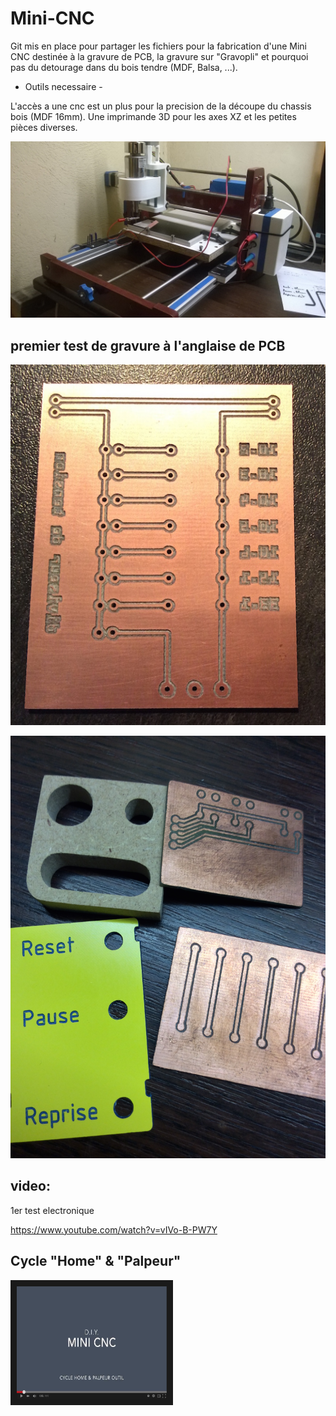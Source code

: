 # Mini-CNC
Git mis en place pour partager les fichiers pour la fabrication d'une Mini CNC destinée à la gravure de PCB, la gravure sur "Gravopli" et pourquoi pas du detourage dans du bois tendre (MDF, Balsa, ...).


- Outils necessaire -

L'accès a une cnc est un plus pour la precision de la découpe du chassis bois (MDF 16mm).
Une imprimande 3D pour les axes XZ et les petites pièces diverses.

![alt tag](https://github.com/Xav83130/Mini-CNC/blob/master/Images/WP_20150607_001.jpg)

## premier test de gravure à l'anglaise de PCB

![alt tag](https://github.com/Xav83130/Mini-CNC/blob/master/Images/PCB%20test.jpg)

![alt tag](https://github.com/Xav83130/Mini-CNC/blob/master/Images/divers_tests.JPG)

## video:

1er test electronique

https://www.youtube.com/watch?v=vIVo-B-PW7Y

## Cycle "Home" & "Palpeur"

<a href="https://www.youtube.com/embed/U6FdHrF1RL8" target="_blank"><img src="https://github.com/Xav83130/Mini-CNC/blob/master/Images/image_youtube.jpg" 
alt="IMAGE ALT TEXT HERE" width="240" height="180" border="10" /></a>
